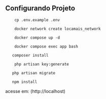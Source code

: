 ## Configurando Projeto

```
    cp .env.example .env
```

```
    docker network create locamais_network
```

```
    docker compose up -d
```

```
    docker compose exec app bash
```

```
   composer install
```

```
    php artisan key:generate
```

```
   php artisan migrate
```

```
   npm install
```

 acesse em: (http://localhost)


